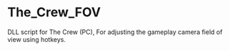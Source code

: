 # The_Crew_FOV
DLL script for The Crew (PC), For adjusting the gameplay camera field of view using hotkeys.
